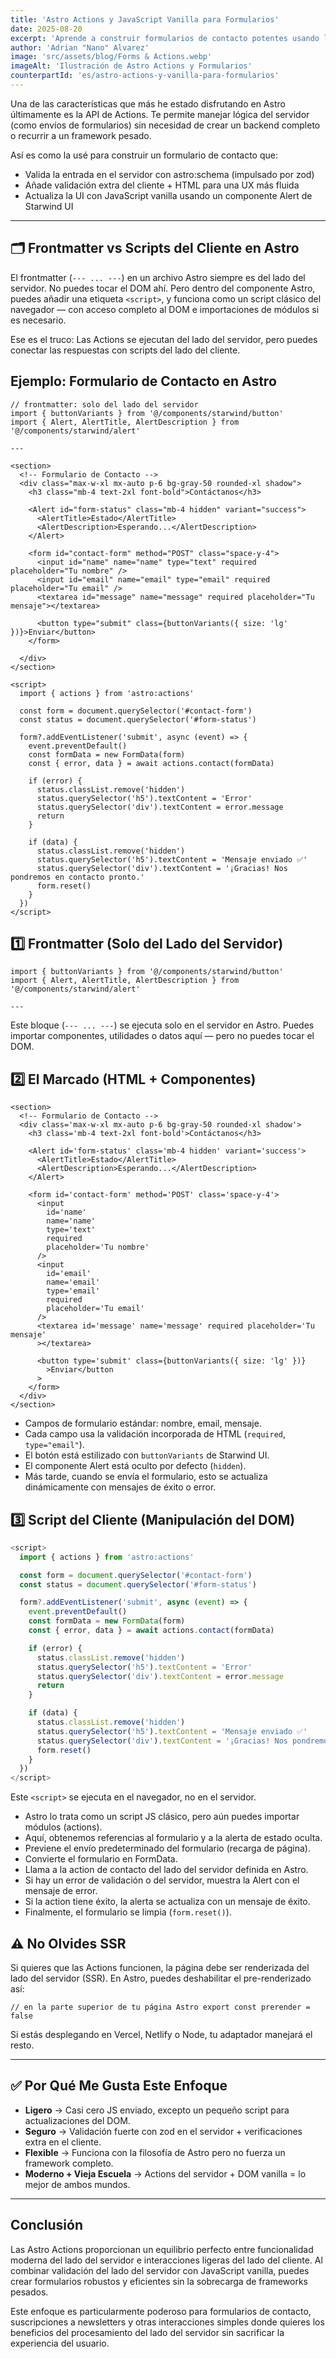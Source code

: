 ```yaml
---
title: 'Astro Actions y JavaScript Vanilla para Formularios'
date: 2025-08-20
excerpt: 'Aprende a construir formularios de contacto potentes usando la API de Astro Actions con validación del lado del servidor y JavaScript vanilla para una experiencia de usuario fluida.'
author: 'Adrian "Nano" Alvarez'
image: 'src/assets/blog/Forms & Actions.webp'
imageAlt: 'Ilustración de Astro Actions y Formularios'
counterpartId: 'es/astro-actions-y-vanilla-para-formularios'
---
```


Una de las características que más he estado disfrutando en Astro últimamente es la API de Actions. Te permite manejar lógica del servidor (como envíos de formularios) sin necesidad de crear un backend completo o recurrir a un framework pesado.

Así es como la usé para construir un formulario de contacto que:

- Valida la entrada en el servidor con astro:schema (impulsado por zod)
- Añade validación extra del cliente + HTML para una UX más fluida
- Actualiza la UI con JavaScript vanilla usando un componente Alert de Starwind UI

---

## 🗂️ Frontmatter vs Scripts del Cliente en Astro

El frontmatter (`--- ... ---`) en un archivo Astro siempre es del lado del servidor. No puedes tocar el DOM ahí. Pero dentro del componente Astro, puedes añadir una etiqueta `<script>`, y funciona como un script clásico del navegador — con acceso completo al DOM e importaciones de módulos si es necesario.

Ese es el truco: Las Actions se ejecutan del lado del servidor, pero puedes conectar las respuestas con scripts del lado del cliente.

## Ejemplo: Formulario de Contacto en Astro

```astro
// frontmatter: solo del lado del servidor
import { buttonVariants } from '@/components/starwind/button'
import { Alert, AlertTitle, AlertDescription } from '@/components/starwind/alert'

---

<section>
  <!-- Formulario de Contacto -->
  <div class="max-w-xl mx-auto p-6 bg-gray-50 rounded-xl shadow">
    <h3 class="mb-4 text-2xl font-bold">Contáctanos</h3>

    <Alert id="form-status" class="mb-4 hidden" variant="success">
      <AlertTitle>Estado</AlertTitle>
      <AlertDescription>Esperando...</AlertDescription>
    </Alert>

    <form id="contact-form" method="POST" class="space-y-4">
      <input id="name" name="name" type="text" required placeholder="Tu nombre" />
      <input id="email" name="email" type="email" required placeholder="Tu email" />
      <textarea id="message" name="message" required placeholder="Tu mensaje"></textarea>

      <button type="submit" class={buttonVariants({ size: 'lg' })}>Enviar</button>
    </form>

  </div>
</section>

<script>
  import { actions } from 'astro:actions'

  const form = document.querySelector('#contact-form')
  const status = document.querySelector('#form-status')

  form?.addEventListener('submit', async (event) => {
    event.preventDefault()
    const formData = new FormData(form)
    const { error, data } = await actions.contact(formData)

    if (error) {
      status.classList.remove('hidden')
      status.querySelector('h5').textContent = 'Error'
      status.querySelector('div').textContent = error.message
      return
    }

    if (data) {
      status.classList.remove('hidden')
      status.querySelector('h5').textContent = 'Mensaje enviado ✅'
      status.querySelector('div').textContent = '¡Gracias! Nos pondremos en contacto pronto.'
      form.reset()
    }
  })
</script>
```

## 1️⃣ Frontmatter (Solo del Lado del Servidor)

```astro
import { buttonVariants } from '@/components/starwind/button'
import { Alert, AlertTitle, AlertDescription } from '@/components/starwind/alert'

---
```

Este bloque (`--- ... ---`) se ejecuta solo en el servidor en Astro.
Puedes importar componentes, utilidades o datos aquí — pero no puedes tocar el DOM.

## 2️⃣ El Marcado (HTML + Componentes)

```astro
<section>
  <!-- Formulario de Contacto -->
  <div class='max-w-xl mx-auto p-6 bg-gray-50 rounded-xl shadow'>
    <h3 class='mb-4 text-2xl font-bold'>Contáctanos</h3>

    <Alert id='form-status' class='mb-4 hidden' variant='success'>
      <AlertTitle>Estado</AlertTitle>
      <AlertDescription>Esperando...</AlertDescription>
    </Alert>

    <form id='contact-form' method='POST' class='space-y-4'>
      <input
        id='name'
        name='name'
        type='text'
        required
        placeholder='Tu nombre'
      />
      <input
        id='email'
        name='email'
        type='email'
        required
        placeholder='Tu email'
      />
      <textarea id='message' name='message' required placeholder='Tu mensaje'
      ></textarea>

      <button type='submit' class={buttonVariants({ size: 'lg' })}
        >Enviar</button
      >
    </form>
  </div>
</section>
```

- Campos de formulario estándar: nombre, email, mensaje.
- Cada campo usa la validación incorporada de HTML (`required`, `type="email"`).
- El botón está estilizado con `buttonVariants` de Starwind UI.
- El componente Alert está oculto por defecto (`hidden`).
- Más tarde, cuando se envía el formulario, esto se actualiza dinámicamente con mensajes de éxito o error.

## 3️⃣ Script del Cliente (Manipulación del DOM)

```javascript
<script>
  import { actions } from 'astro:actions'

  const form = document.querySelector('#contact-form')
  const status = document.querySelector('#form-status')

  form?.addEventListener('submit', async (event) => {
    event.preventDefault()
    const formData = new FormData(form)
    const { error, data } = await actions.contact(formData)

    if (error) {
      status.classList.remove('hidden')
      status.querySelector('h5').textContent = 'Error'
      status.querySelector('div').textContent = error.message
      return
    }

    if (data) {
      status.classList.remove('hidden')
      status.querySelector('h5').textContent = 'Mensaje enviado ✅'
      status.querySelector('div').textContent = '¡Gracias! Nos pondremos en contacto pronto.'
      form.reset()
    }
  })
</script>
```

Este `<script>` se ejecuta en el navegador, no en el servidor.

- Astro lo trata como un script JS clásico, pero aún puedes importar módulos (actions).
- Aquí, obtenemos referencias al formulario y a la alerta de estado oculta.
- Previene el envío predeterminado del formulario (recarga de página).
- Convierte el formulario en FormData.
- Llama a la action de contacto del lado del servidor definida en Astro.
- Si hay un error de validación o del servidor, muestra la Alert con el mensaje de error.
- Si la action tiene éxito, la alerta se actualiza con un mensaje de éxito.
- Finalmente, el formulario se limpia (`form.reset()`).

## ⚠️ No Olvides SSR

Si quieres que las Actions funcionen, la página debe ser renderizada del lado del servidor (SSR). En Astro, puedes deshabilitar el pre-renderizado así:

```astro
// en la parte superior de tu página Astro export const prerender = false
```

Si estás desplegando en Vercel, Netlify o Node, tu adaptador manejará el resto.

---

## ✅ Por Qué Me Gusta Este Enfoque

- **Ligero** → Casi cero JS enviado, excepto un pequeño script para actualizaciones del DOM.
- **Seguro** → Validación fuerte con zod en el servidor + verificaciones extra en el cliente.
- **Flexible** → Funciona con la filosofía de Astro pero no fuerza un framework completo.
- **Moderno + Vieja Escuela** → Actions del servidor + DOM vanilla = lo mejor de ambos mundos.

---

## Conclusión

Las Astro Actions proporcionan un equilibrio perfecto entre funcionalidad moderna del lado del servidor e interacciones ligeras del lado del cliente. Al combinar validación del lado del servidor con JavaScript vanilla, puedes crear formularios robustos y eficientes sin la sobrecarga de frameworks pesados.

Este enfoque es particularmente poderoso para formularios de contacto, suscripciones a newsletters y otras interacciones simples donde quieres los beneficios del procesamiento del lado del servidor sin sacrificar la experiencia del usuario.
